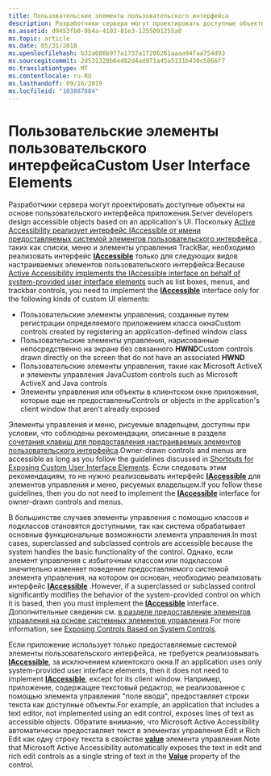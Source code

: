 ```yaml
---
title: Пользовательские элементы пользовательского интерфейса
description: Разработчики сервера могут проектировать доступные объекты на основе пользовательского интерфейса приложения.
ms.assetid: d9453fb0-9b4a-4103-81e3-1255091255a0
ms.topic: article
ms.date: 05/31/2018
ms.openlocfilehash: b32a086b977a1737a17206261aaaa94faa754d93
ms.sourcegitcommit: 2d531328b6ed82d4ad971a45a5131b430c5866f7
ms.translationtype: MT
ms.contentlocale: ru-RU
ms.lasthandoff: 09/16/2019
ms.locfileid: "103887884"
---
```

# <a name="custom-user-interface-elements"></a><span data-ttu-id="fcdb7-103">Пользовательские элементы пользовательского интерфейса</span><span class="sxs-lookup"><span data-stu-id="fcdb7-103">Custom User Interface Elements</span></span>

<span data-ttu-id="fcdb7-104">Разработчики сервера могут проектировать доступные объекты на основе пользовательского интерфейса приложения.</span><span class="sxs-lookup"><span data-stu-id="fcdb7-104">Server developers design accessible objects based on an application's UI.</span></span> <span data-ttu-id="fcdb7-105">Поскольку [Active Accessibility реализует интерфейс IAccessible от имени предоставляемых системой элементов пользовательского интерфейса](appendix-a--supported-user-interface-elements-reference.md) , таких как списки, меню и элементы управления TrackBar, необходимо реализовать интерфейс [**IAccessible**](/windows/desktop/api/oleacc/nn-oleacc-iaccessible) только для следующих видов настраиваемых элементов пользовательского интерфейса:</span><span class="sxs-lookup"><span data-stu-id="fcdb7-105">Because [Active Accessibility implements the IAccessible interface on behalf of system-provided user interface elements](appendix-a--supported-user-interface-elements-reference.md) such as list boxes, menus, and trackbar controls, you need to implement the [**IAccessible**](/windows/desktop/api/oleacc/nn-oleacc-iaccessible) interface only for the following kinds of custom UI elements:</span></span>

-   <span data-ttu-id="fcdb7-106">Пользовательские элементы управления, созданные путем регистрации определяемого приложением класса окна</span><span class="sxs-lookup"><span data-stu-id="fcdb7-106">Custom controls created by registering an application-defined window class</span></span>
-   <span data-ttu-id="fcdb7-107">Пользовательские элементы управления, нарисованные непосредственно на экране без связанного **HWND**</span><span class="sxs-lookup"><span data-stu-id="fcdb7-107">Custom controls drawn directly on the screen that do not have an associated **HWND**</span></span>
-   <span data-ttu-id="fcdb7-108">Пользовательские элементы управления, такие как Microsoft ActiveX и элементы управления Java</span><span class="sxs-lookup"><span data-stu-id="fcdb7-108">Custom controls such as Microsoft ActiveX and Java controls</span></span>
-   <span data-ttu-id="fcdb7-109">Элементы управления или объекты в клиентском окне приложения, которые еще не предоставлены</span><span class="sxs-lookup"><span data-stu-id="fcdb7-109">Controls or objects in the application's client window that aren't already exposed</span></span>

<span data-ttu-id="fcdb7-110">Элементы управления и меню, рисуемые владельцем, доступны при условии, что соблюдены рекомендации, описанные в разделе [сочетания клавиш для предоставления настраиваемых элементов пользовательского интерфейса](shortcuts-for-exposing-custom-user-interface-elements.md).</span><span class="sxs-lookup"><span data-stu-id="fcdb7-110">Owner-drawn controls and menus are accessible as long as you follow the guidelines discussed in [Shortcuts for Exposing Custom User Interface Elements](shortcuts-for-exposing-custom-user-interface-elements.md).</span></span> <span data-ttu-id="fcdb7-111">Если следовать этим рекомендациям, то не нужно реализовывать интерфейс [**IAccessible**](/windows/desktop/api/oleacc/nn-oleacc-iaccessible) для элементов управления и меню, рисуемых владельцем.</span><span class="sxs-lookup"><span data-stu-id="fcdb7-111">If you follow these guidelines, then you do not need to implement the [**IAccessible**](/windows/desktop/api/oleacc/nn-oleacc-iaccessible) interface for owner-drawn controls and menus.</span></span>

<span data-ttu-id="fcdb7-112">В большинстве случаев элементы управления с помощью классов и подклассов становятся доступными, так как система обрабатывает основные функциональные возможности элемента управления.</span><span class="sxs-lookup"><span data-stu-id="fcdb7-112">In most cases, superclassed and subclassed controls are accessible because the system handles the basic functionality of the control.</span></span> <span data-ttu-id="fcdb7-113">Однако, если элемент управления с избыточным классом или подклассом значительно изменяет поведение предоставляемого системой элемента управления, на котором он основан, необходимо реализовать интерфейс [**IAccessible**](/windows/desktop/api/oleacc/nn-oleacc-iaccessible) .</span><span class="sxs-lookup"><span data-stu-id="fcdb7-113">However, if a superclassed or subclassed control significantly modifies the behavior of the system-provided control on which it is based, then you must implement the [**IAccessible**](/windows/desktop/api/oleacc/nn-oleacc-iaccessible) interface.</span></span> <span data-ttu-id="fcdb7-114">Дополнительные сведения см. [в разделе предоставление элементов управления на основе системных элементов управления](exposing-controls-based-on-system-controls.md).</span><span class="sxs-lookup"><span data-stu-id="fcdb7-114">For more information, see [Exposing Controls Based on System Controls](exposing-controls-based-on-system-controls.md).</span></span>

<span data-ttu-id="fcdb7-115">Если приложение использует только предоставляемые системой элементы пользовательского интерфейса, не требуется реализовывать [**IAccessible**](/windows/desktop/api/oleacc/nn-oleacc-iaccessible), за исключением клиентского окна.</span><span class="sxs-lookup"><span data-stu-id="fcdb7-115">If an application uses only system-provided user interface elements, then it does not need to implement [**IAccessible**](/windows/desktop/api/oleacc/nn-oleacc-iaccessible), except for its client window.</span></span> <span data-ttu-id="fcdb7-116">Например, приложение, содержащее текстовый редактор, не реализованное с помощью элемента управления "поле ввода", предоставляет строки текста как доступные объекты.</span><span class="sxs-lookup"><span data-stu-id="fcdb7-116">For example, an application that includes a text editor, not implemented using an edit control, exposes lines of text as accessible objects.</span></span> <span data-ttu-id="fcdb7-117">Обратите внимание, что Microsoft Active Accessibility автоматически предоставляет текст в элементах управления Edit и Rich Edit как одну строку текста в свойстве [**value**](value-property.md) элемента управления.</span><span class="sxs-lookup"><span data-stu-id="fcdb7-117">Note that Microsoft Active Accessibility automatically exposes the text in edit and rich edit controls as a single string of text in the [**Value**](value-property.md) property of the control.</span></span>

 

 




